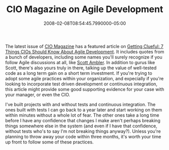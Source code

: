 ﻿---
title: CIO Magazine on Agile Development
date: "2008-02-08T08:54:45.7990000-05:00"
description: "The latest issue of CIO Magazine has a featured article on Getting Clueful: 7 Things CIOs Should Know About Agile Development."
featuredImage: img/cio-magazine-on-agile-development-featured.png
---

The latest issue of [CIO Magazine](http://www.cio.com/) has a featured article on [Getting Clueful: 7 Things CIOs Should Know About Agile Development](http://www.cio.com/article/180402). It includes quotes from a bunch of developers, including some names you'll surely recognize if you follow Agile discussions at all, like [Scott Ambler](http://www.ibm.com/rational/bios/ambler.html). In addition to gurus like Scott, there's also yours truly in there, talking up the value of well-tested code as a long term gain on a short term investment. If you're trying to adopt some agile practices within your organization, and expecially if you're looking to incorporate test driven development or continuous integration, this article might provide some good supporting evidence for your case with your manager, or even the CIO.

I've built projects with and without tests and continuous integration. The ones built with tests I can go back to a year later and start working on them within minutes without a whole lot of fear. The other ones take a long time before I have any confidence that changes I make aren't perhaps breaking things somewhere else in the system (and even if I have that confidence, without tests who's to say I'm not breaking things anyway?). Unless you're planning to throw away your code within three months, it's worth your time up front to follow some of these practices.

